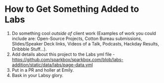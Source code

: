 # How to Get Something Added to Labs

1. Do something cool _outside of_ client work (Examples of work you could include are: Open-Source Projects, Cotton Bureau submissions, Slides/Speaker Deck links, Videos of a Talk, Podcasts, Hackday Results, Dribbble Stuff...).
2. Add details about this project to the Labs yml file - https://github.com/sparkbox/sparkbox.com/blob/labs-addition/static/data/labs/page-data.yml
3. Put in a PR and holler at Emily.
4. Bask in your Labsy glory.
